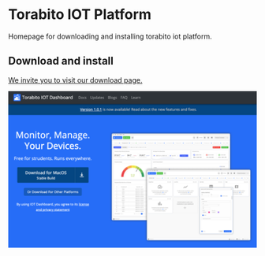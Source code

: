# Torabito IOT Platform

Homepage for downloading and installing torabito iot platform.

## Download and install

[We invite you to visit our download page.](https://torabian.github.io/torabito/)

![Torabito software preview](readme.png "Preview")
